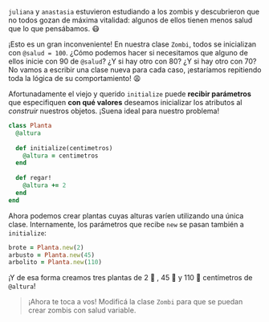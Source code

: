 `juliana` y `anastasia` estuvieron estudiando a los zombis y descubrieron que no todos gozan de máxima vitalidad: algunos de ellos tienen menos salud que lo que pensábamos. :mask:

¡Esto es un gran inconveniente! En nuestra clase `Zombi`, todos se inicializan con `@salud = 100`. ¿Cómo podemos hacer si necesitamos que alguno de ellos inicie con 90 de `@salud`? ¿Y si hay otro con 80? ¿Y si hay otro con 70? No vamos a escribir una clase nueva para cada caso, ¡estaríamos repitiendo toda la lógica de su comportamiento! :weary: 

Afortunadamente el viejo y querido `initialize` puede **recibir parámetros** que especifiquen **con qué valores** deseamos inicializar los atributos al _construir_ nuestros objetos. ¡Suena ideal para nuestro problema!

```ruby
class Planta
  @altura
  
  def initialize(centimetros)
    @altura = centimetros
  end
  
  def regar!
    @altura += 2
  end
end
```

Ahora podemos crear plantas cuyas alturas varíen utilizando una única clase. Internamente, los parámetros que recibe `new` se pasan también a `initialize`:

```ruby
brote = Planta.new(2)
arbusto = Planta.new(45)
arbolito = Planta.new(110)
```

¡Y de esa forma creamos tres plantas de 2 :seedling: , 45 :herb: y 110 :evergreen_tree: centímetros de `@altura`!

> ¡Ahora te toca a vos! Modificá la clase `Zombi` para que se puedan crear zombis con salud variable.
